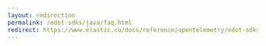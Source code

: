 ```yaml
---
layout: redirection
permalink: /edot-sdks/java/faq.html
redirect: https://www.elastic.co/docs/reference/opentelemetry/edot-sdks/java/index.html
---
```

